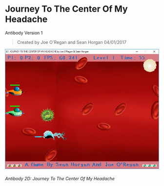 # Journey To The Center Of My Headache
Antibody Version 1
>Created by Joe O'Regan and Sean Horgan
>04/01/2017

![Antibody 2D: Journey To The Center Of My Headache](https://raw.githubusercontent.com/joeaoregan/LIT-Yr3-Project-Antibody/master/Screenshots/journey-1.jpg "Antibody 2D: Journey To The Center Of My Headache")
###### Antibody 2D: Journey To The Center Of My Headache